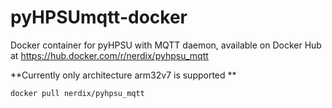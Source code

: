 # pyHPSUmqtt-docker
Docker container for pyHPSU with MQTT daemon, available on Docker Hub at https://hub.docker.com/r/nerdix/pyhpsu_mqtt

**Currently only architecture arm32v7 is supported
**

```
docker pull nerdix/pyhpsu_mqtt
```
